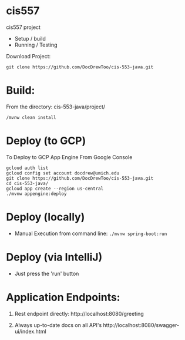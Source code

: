 # cis557
cis557 project

* Setup / build
* Running / Testing

Download Project:
```shell
git clone https://github.com/DocDrewToo/cis-553-java.git
```

# Build:
From the directory: cis-553-java/project/
```shell
/mvnw clean install
```

# Deploy (to GCP)
To Deploy to GCP App Engine
From Google Console
```shell
gcloud auth list
gcloud config set account docdrew@umich.edu
git clone https://github.com/DocDrewToo/cis-553-java.git
cd cis-553-java/
gcloud app create --region us-central
./mvnw appengine:deploy
```

# Deploy (locally)
* Manual Execution from command line: 
`./mvnw spring-boot:run`

# Deploy (via IntelliJ)
* Just press the 'run' button


# Application Endpoints:
1. Rest endpoint directly:
  http://localhost:8080/greeting

2. Always up-to-date docs on all API's
  http://localhost:8080/swagger-ui/index.html

